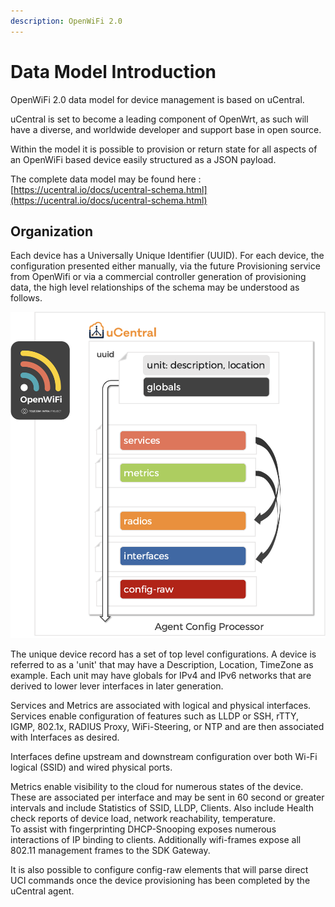 ```yaml
---
description: OpenWiFi 2.0
---
```


# Data Model Introduction

OpenWiFi 2.0 data model for device management is based on uCentral.

uCentral is set to become a leading component of OpenWrt, as such will have a diverse, and worldwide developer and support base in open source.

Within the model it is possible to provision or return state for all aspects of an OpenWiFi based device easily structured as a JSON payload.

The complete data model may be found here : [https://ucentral.io/docs/ucentral-schema.html](https://ucentral.io/docs/ucentral-schema.html)

## Organization

Each device has a Universally Unique Identifier (UUID). For each device, the configuration presented either manually, via the future Provisioning service from OpenWifi or via a commercial controller generation of provisioning data, the high level relationships of the schema may be understood as follows.

![uCentral Agent Schema Processing](<../.gitbook/assets/image (37).png>)

The unique device record has a set of top level configurations. A device is referred to as a 'unit' that may have a Description, Location, TimeZone as example. Each unit may have globals for IPv4 and IPv6 networks that are derived to lower lever interfaces in later generation.

Services and Metrics are associated with logical and physical interfaces. Services enable configuration of features such as LLDP or SSH, rTTY, IGMP, 802.1x, RADIUS Proxy, WiFi-Steering, or NTP and are then associated with Interfaces as desired.

Interfaces define upstream and downstream configuration over both Wi-Fi logical (SSID) and wired physical ports.

Metrics enable visibility to the cloud for numerous states of the device. These are associated per interface and may be sent in 60 second or greater intervals and include Statistics of SSID, LLDP, Clients. Also include Health check reports of device load, network reachability, temperature.\
To assist with fingerprinting DHCP-Snooping exposes numerous interactions of IP binding to clients. Additionally wifi-frames expose all 802.11 management frames to the SDK Gateway.

It is also possible to configure config-raw elements that will parse direct UCI commands once the device provisioning has been completed by the uCentral agent.
